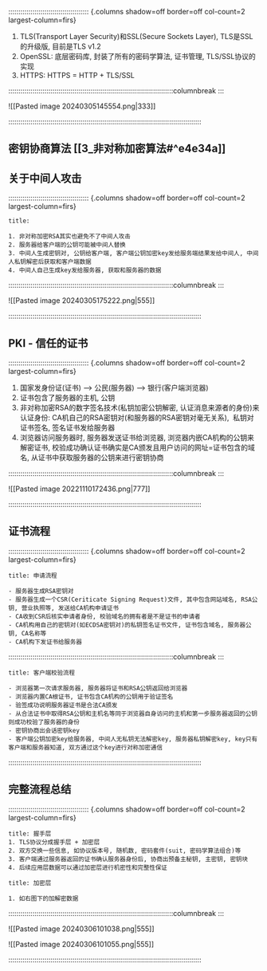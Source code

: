 :::::::::::::::::::::::::::::::::::::::: {.columns shadow=off border=off col-count=2 largest-column=firs}

1. TLS(Transport Layer Security)和SSL(Secure Sockets Layer), TLS是SSL的升级版, 目前是TLS v1.2
2. OpenSSL: 底层密码库, 封装了所有的密码学算法, 证书管理, TLS/SSL协议的实现
3. HTTPS: HTTPS = HTTP + TLS/SSL

::::::::::::::::::::::::::::::::::::::::::::::::::::::::::::::::::::::::::::::::::columnbreak
:::

![[Pasted image 20240305145554.png|333]]

::::::::::::::::::::::::::::::::::::::::::::::::::::::::::::::::::::::::::::::::::::::::::::::::

## 密钥协商算法 [[3_非对称加密算法#^e4e34a]]

## 关于中间人攻击

:::::::::::::::::::::::::::::::::::::::: {.columns shadow=off border=off col-count=2 largest-column=firs}

~~~ad-primary
title:  

1. 非对称加密RSA其实也避免不了中间人攻击
2. 服务器给客户端的公钥可能被中间人替换
3. 中间人生成密钥对, 公钥给客户端, 客户端公钥加密key发给服务端结果发给中间人, 中间人私钥解密后获取和客户端数据
4. 中间人自己生成key发给服务器, 获取和服务器的数据
~~~

::::::::::::::::::::::::::::::::::::::::::::::::::::::::::::::::::::::::::::::::::columnbreak
:::

![[Pasted image 20240305175222.png|555]]

::::::::::::::::::::::::::::::::::::::::::::::::::::::::::::::::::::::::::::::::::::::::::::::::

## PKI - 信任的证书

:::::::::::::::::::::::::::::::::::::::: {.columns shadow=off border=off col-count=2 largest-column=firs}

1. 国家发身份证(证书) --> 公民(服务器) --> 银行(客户端浏览器)
2. 证书包含了服务器的主机, 公钥
3. 非对称加密RSA的数字签名技术(私钥加密公钥解密, 认证消息来源者的身份)来认证身份: CA机自己的RSA密钥对(和服务器的RSA密钥对毫无关系),  私钥对证书签名, 签名证书发给服务器
4. 浏览器访问服务器时, 服务器发送证书给浏览器, 浏览器内嵌CA机构的公钥来解密证书, 校验成功确认证书确实是CA颁发且用户访问的网址=证书包含的域名, 从证书中获取服务器的公钥来进行密钥协商

::::::::::::::::::::::::::::::::::::::::::::::::::::::::::::::::::::::::::::::::::columnbreak
:::

![[Pasted image 20221110172436.png|777]]

::::::::::::::::::::::::::::::::::::::::::::::::::::::::::::::::::::::::::::::::::::::::::::::::
## 证书流程

:::::::::::::::::::::::::::::::::::::::: {.columns shadow=off border=off col-count=2 largest-column=firs}

~~~ad-danger
title: 申请流程

- 服务器生成RSA密钥对
- 服务器生成一个CSR(Ceriticate Signing Request)文件, 其中包含网站域名, RSA公钥, 营业执照等, 发送给CA机构申请证书
- CA收到CSR后核实申请者身份, 校验域名的拥有者是不是证书的申请者
- CA机构用自己的密钥对(如ECDSA密钥对)的私钥签名证书文件, 证书包含域名, 服务器公钥, CA名称等
- CA机构下发证书给服务器
~~~

::::::::::::::::::::::::::::::::::::::::::::::::::::::::::::::::::::::::::::::::::columnbreak
:::

~~~ad-note
title: 客户端校验流程

- 浏览器第一次请求服务器, 服务器将证书和RSA公钥返回给浏览器
- 浏览器内置CA根证书, 证书包含CA机构的公钥用于验证签名
- 验签成功说明服务器证书是合法CA颁发
- 从合法证书中取得RSA公钥和主机名等同于浏览器自身访问的主机和第一步服务器返回的公钥则成功校验了服务器的身份
- 密钥协商出会话密钥key
- 客户端公钥加密key给服务器, 中间人无私钥无法解密key, 服务器私钥解密key, key只有客户端和服务器知道, 双方通过这个key进行对称加密通信

~~~

::::::::::::::::::::::::::::::::::::::::::::::::::::::::::::::::::::::::::::::::::::::::::::::::
## 完整流程总结

:::::::::::::::::::::::::::::::::::::::: {.columns shadow=off border=off col-count=2 largest-column=firs}

~~~ad-primary
title: 握手层
1. TLS协议分成握手层 + 加密层
2. 双方交换一些信息, 如协议版本号, 随机数, 密码套件(suit, 密码学算法组合)等
3. 客户端通过服务器返回的证书确认服务器身份后, 协商出预备主秘钥, 主密钥, 密钥块
4. 后续应用层数据可以通过加密层进行机密性和完整性保证

~~~

~~~ad-grey
title: 加密层

1. 如右图下的加解密数据
~~~

::::::::::::::::::::::::::::::::::::::::::::::::::::::::::::::::::::::::::::::::::columnbreak
:::

![[Pasted image 20240306101038.png|555]]

![[Pasted image 20240306101055.png|555]]

::::::::::::::::::::::::::::::::::::::::::::::::::::::::::::::::::::::::::::::::::::::::::::::::
